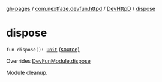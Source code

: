 [gh-pages](../../index.md) / [com.nextfaze.devfun.httpd](../index.md) / [DevHttpD](index.md) / [dispose](./dispose.md)

# dispose

`fun dispose(): `[`Unit`](https://kotlinlang.org/api/latest/jvm/stdlib/kotlin/-unit/index.html) [(source)](https://github.com/NextFaze/dev-fun/tree/master/devfun-httpd/src/main/java/com/nextfaze/devfun/httpd/HttpD.kt#L90)

Overrides [DevFunModule.dispose](../../com.nextfaze.devfun.core/-dev-fun-module/dispose.md)

Module cleanup.


